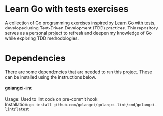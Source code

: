 # Learn Go with tests exercises
A collection of Go programming exercises inspired by [Learn Go with tests](https://quii.gitbook.io/learn-go-with-tests), developed using Test-Driven Development (TDD) practices. This repository serves as a personal project to refresh and deepen my knowledge of Go while exploring TDD methodologies.

# Dependencies
There are some dependencies that are needed to run this project. These can be installed using the instructions below.

#### golangci-lint
Usage:
Used to lint code on pre-commit hook
<br>
Installation:
`go install github.com/golangci/golangci-lint/cmd/golangci-lint@latest`
